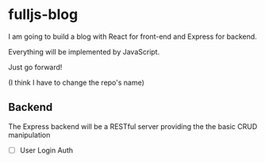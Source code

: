 # fulljs-blog
I am going to build a blog with React for front-end and Express for backend.

Everything will be implemented by JavaScript.

Just go forward!

(I think I have to change the repo's name)


## Backend
The Express backend will be a RESTful server providing the
the basic CRUD manipulation
- [ ] User Login Auth